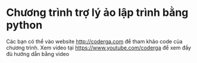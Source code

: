 # Chương trình trợ lý ảo lập trình bằng python
 Các bạn có thể vào website http://coderga.com để tham khảo code của chương trình.
 Xem video tại https://www.youtube.com/coderga để xem đầy đủ hướng dẫn bằng video


